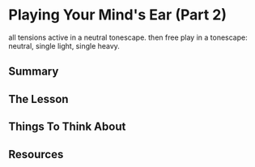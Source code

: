 # Playing Your Mind's Ear (Part 2)

all tensions active in a neutral tonescape. then free play in a tonescape: neutral, single light, single heavy.

## Summary



## The Lesson



## Things To Think About



## Resources
